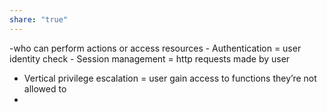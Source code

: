 ```yaml
---
share: "true"
---
```

-who can perform actions or access resources
	- Authentication = user identity check
	- Session management = http requests made by user
- Vertical privilege escalation = user gain access to functions they’re not allowed to
- 
